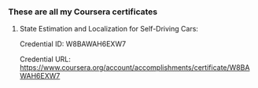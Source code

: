 ### These are all my Coursera certificates

1. State Estimation and Localization for Self-Driving Cars: 
    
    Credential ID: W8BAWAH6EXW7
    
    Credential URL: https://www.coursera.org/account/accomplishments/certificate/W8BAWAH6EXW7
